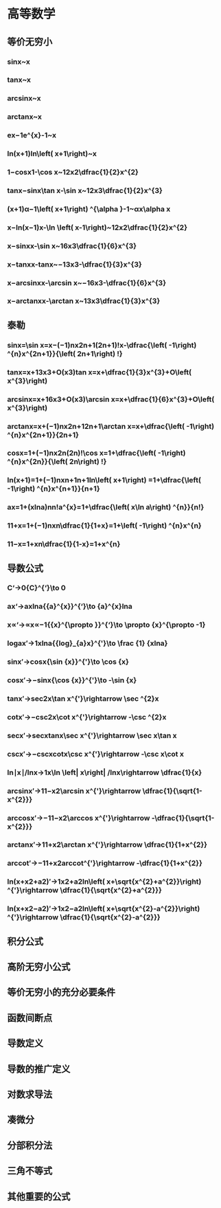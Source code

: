 # 高等数学

## 等价无穷小

### sinx~x

### tanx~x

### arcsinx~x

### arctanx~x

### ﻿ex−1e^{x}-1﻿~x

### ﻿ln(x+1)ln\left( x+1\right)﻿~x

### ﻿1−cos⁡x1-\cos x﻿~﻿12x2\dfrac{1}{2}x^{2}﻿

### ﻿tan⁡x−sin⁡x\tan x-\sin x﻿~﻿12x3\dfrac{1}{2}x^{3}﻿

### ﻿(x+1)α−1\left( x+1\right) ^{\alpha }-1﻿~﻿αx\alpha x﻿

### ﻿x−ln⁡(x−1)x-\ln \left( x-1\right)﻿~﻿12x2\dfrac{1}{2}x^{2}﻿

### ﻿x−sin⁡xx-\sin x﻿~﻿16x3\dfrac{1}{6}x^{3}﻿

### ﻿x−tanxx-tanx﻿~﻿−13x3-\dfrac{1}{3}x^{3}﻿

### ﻿x−arcsin⁡xx-\arcsin x﻿~﻿−16x3-\dfrac{1}{6}x^{3}﻿

### ﻿x−arctan⁡xx-\arctan x﻿~﻿13x3\dfrac{1}{3}x^{3}﻿

## 泰勒

### ﻿sin⁡x=\sin x=﻿﻿x−(−1)nx2n+1(2n+1)!x-\dfrac{\left( -1\right) ^{n}x^{2n+1}}{\left( 2n+1\right) !}﻿

### ﻿tanx=x+13x3+O(x3)tan x=x+\dfrac{1}{3}x^{3}+O\left( x^{3}\right)﻿

### ﻿arcsin⁡x=x+16x3+O(x3)\arcsin x=x+\dfrac{1}{6}x^{3}+O\left( x^{3}\right)﻿

### ﻿arctan⁡x=x+(−1)nx2n+12n+1\arctan x=x+\dfrac{\left( -1\right) ^{n}x^{2n+1}}{2n+1}﻿

### ﻿cos⁡x=1+(−1)nx2n(2n)!\cos x=1+\dfrac{\left( -1\right) ^{n}x^{2n}}{\left( 2n\right) !}﻿

### ﻿ln(x+1)=1+(−1)nxn+1n+1ln\left( x+1\right) =1+\dfrac{\left( -1\right) ^{n}x^{n+1}}{n+1}﻿

### ﻿ax=1+(xln⁡a)nn!a^{x}=1+\dfrac{\left( x\ln a\right) ^{n}}{n!}﻿

### ﻿11+x=1+(−1)nxn\dfrac{1}{1+x}=1+\left( -1\right) ^{n}x^{n}﻿

### ﻿11−x=1+xn\dfrac{1}{1-x}=1+x^{n}﻿

## 导数公式

### ﻿C‘→0{C}^{‘}\to 0﻿

### ﻿ax‘→axlna{{a}^{x}}^{‘}\to {a}^{x}lna﻿

### ﻿x∝‘→∝x∝−1{{x}^{\propto }}^{‘}\to \propto {x}^{\propto -1}﻿

### ﻿logax′→1xlna{{log}_{a}x}^{'}\to \frac {1} {xlna}﻿

### ﻿sin⁡x′→cos⁡x{\sin {x}}^{'}\to \cos {x}﻿

### ﻿cos⁡x′→−sin⁡x{\cos {x}}^{'}\to -\sin {x}﻿

### ﻿tan⁡x′→sec⁡2x\tan x^{'}\rightarrow \sec ^{2}x﻿

### ﻿cot⁡x′→−csc⁡2x\cot x^{'}\rightarrow -\csc ^{2}x﻿

### ﻿sec⁡x′→sec⁡xtan⁡x\sec x^{'}\rightarrow \sec x\tan x﻿

### ﻿csc⁡x′→−csc⁡xcot⁡x\csc x^{'}\rightarrow -\csc x\cot x﻿

### ﻿ln⁡∣x∣/lnx→1x\ln \left| x\right| /lnx\rightarrow \dfrac{1}{x}﻿

### ﻿arcsin⁡x′→11−x2\arcsin x^{'}\rightarrow \dfrac{1}{\sqrt{1-x^{2}}}﻿

### ﻿arccos⁡x′→−11−x2\arccos x^{'}\rightarrow -\dfrac{1}{\sqrt{1-x^{2}}}﻿

### ﻿arctan⁡x′→11+x2\arctan x^{'}\rightarrow \dfrac{1}{1+x^{2}}﻿

### ﻿arccot′→−11+x2arccot^{'}\rightarrow -\dfrac{1}{1+x^{2}}﻿

### ﻿ln(x+x2+a2)′→1x2+a2ln\left( x+\sqrt{x^{2}+a^{2}}\right) ^{'}\rightarrow \dfrac{1}{\sqrt{x^{2}+a^{2}}}﻿

### ﻿ln(x+x2−a2)′→1x2−a2ln\left( x+\sqrt{x^{2}-a^{2}}\right) ^{'}\rightarrow \dfrac{1}{\sqrt{x^{2}-a^{2}}}﻿

## 积分公式

## 高阶无穷小公式

## 等价无穷小的充分必要条件

## 函数间断点

## 导数定义

## 导数的推广定义

## 对数求导法

## 凑微分

## 分部积分法

## 三角不等式

## 其他重要的公式

